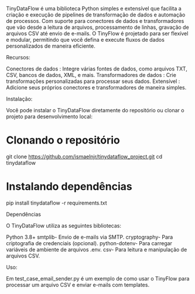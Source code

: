 TinyDataFlow é uma biblioteca Python simples e extensível que facilita a criação e execução de pipelines de transformação de dados e automação de processos. Com suporte para conectores de dados e transformadores que vão desde a leitura de arquivos, processamento de linhas, gravação de arquivos CSV até envio de e-mails. O TinyFlow é projetado para ser flexível e modular, permitindo que você defina e execute fluxos de dados personalizados de maneira eficiente.

Recursos:

Conectores de dados : Integre várias fontes de dados, como arquivos TXT, CSV, bancos de dados, XML, e mais.
Transformadores de dados : Crie transformações personalizadas para processar seus dados.
Extensível : Adicione seus próprios conectores e transformadores de maneira simples.

Instalação:

Você pode instalar o TinyDataFlow diretamente do repositório ou clonar o projeto para desenvolvimento local:

# Clonando o repositório
git clone https://github.com/ismaelnjr/tinydataflow_project.git
cd tinydataflow

# Instalando dependências
pip install tinydataflow -r requirements.txt

Dependências

O TinyDataFlow utiliza as seguintes bibliotecas:

Python 3.8+
smtplib- Envio de e-mails via SMTP.
cryptography- Para criptografia de credenciais (opcional).
python-dotenv- Para carregar variáveis ​​de ambiente de arquivos .env.
csv- Para leitura e manipulação de arquivos CSV.

Uso:

Em test_case_email_sender.py é um exemplo de como usar o TinyFlow para processar um arquivo CSV e enviar e-mails com templates.